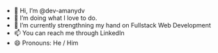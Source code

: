 - 👋 Hi, I’m @dev-amanydv
- 👀 I’m doing what I love to do. 
- 🌱 I’m currently strengthning my hand on Fullstack Web Development 
- 📫 You can reach me through LinkedIn 
- 😄 Pronouns: He / Him


<!---
dev-amanydv/dev-amanydv is a ✨ special ✨ repository because its `README.md` (this file) appears on your GitHub profile.
You can click the Preview link to take a look at your changes.
--->
